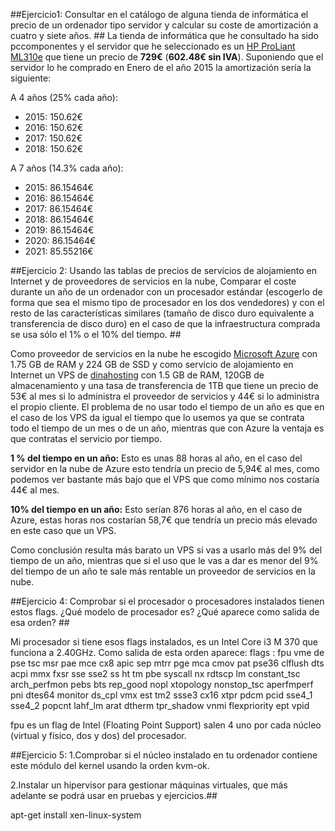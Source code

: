 ##Ejercicio1: Consultar en el catálogo de alguna tienda de informática el precio de un ordenador tipo servidor y calcular su coste de amortización a cuatro y siete años. ##
La tienda de informática que he consultado ha sido pccomponentes y el servidor que he seleccionado es un 
[HP ProLiant ML310e](http://www.pccomponentes.com/hp_proliant_ml310e_g8_xe_e3_1220_8gb_2tb.html) que tiene 
un precio de **729€** (**602.48€ sin IVA**). Suponiendo que el servidor lo he comprado en Enero de el año 2015 
la amortización sería la siguiente:

A 4 años (25% cada año):
  - 2015: 150.62€
  - 2016: 150.62€
  - 2017: 150.62€
  - 2018: 150.62€
  

A 7 años (14.3% cada año):
  - 2015: 86.15464€
  - 2016: 86.15464€
  - 2017: 86.15464€
  - 2018: 86.15464€
  - 2019: 86.15464€
  - 2020: 86.15464€
  - 2021: 85.55216€


##Ejercicio 2: Usando las tablas de precios de servicios de alojamiento en Internet y de proveedores de servicios en la nube, Comparar el coste durante un año de un ordenador con un procesador estándar (escogerlo de forma que sea el mismo tipo de procesador en los dos vendedores) y con el resto de las características similares (tamaño de disco duro equivalente a transferencia de disco duro) en el caso de que la infraestructura comprada se usa sólo el 1% o el 10% del tiempo. ##

Como proveedor de servicios en la nube he escogido [Microsoft Azure](https://azure.microsoft.com/es-es/pricing/) con 1.75 GB de RAM	y 224 GB de SSD y como servicio de alojamiento en Internet un VPS de [dinahosting](https://dinahosting.com/vps) con 1.5 GB de RAM, 120GB de almacenamiento y una tasa de transferencia de 1TB que tiene un precio de 53€ al mes si lo administra el proveedor de servicios y 44€ si lo administra el propio cliente.
El problema de no usar todo el tiempo de un año es que en el caso de los VPS da igual el tiempo que lo usemos ya que se contrata todo el tiempo de un mes o de un año, mientras que con Azure la ventaja es que contratas el servicio por tiempo.

**1 % del tiempo en un año:**
Esto es unas 88 horas al año, en el caso del servidor en la nube de Azure esto tendría un precio de 5,94€ al mes, como podemos ver bastante más bajo que el VPS que como mínimo nos costaría 44€ al mes.

**10% del tiempo en un año:**
Esto serían 876 horas al año, en el caso de Azure, estas horas nos costarían 58,7€ que tendría un precio más elevado en este caso que un VPS.

Como conclusión resulta más barato un VPS si vas a usarlo más del 9% del tiempo de un año, mientras que si el uso que le vas a dar es menor del 9% del tiempo de un año te sale más rentable un proveedor de servicios en la nube.

##Ejercicio 4: Comprobar si el procesador o procesadores instalados tienen estos flags. ¿Qué modelo de procesador es? ¿Qué aparece como salida de esa orden? ##

Mi procesador si tiene esos flags instalados, es un Intel Core i3 M 370 que funciona a 2.40GHz. Como salida de esta orden aparece: 
flags		: fpu vme de pse tsc msr pae mce cx8 apic sep mtrr pge mca cmov pat pse36 clflush dts acpi mmx fxsr sse sse2 ss ht tm pbe syscall nx rdtscp lm constant_tsc arch_perfmon pebs bts rep_good nopl xtopology nonstop_tsc aperfmperf pni dtes64 monitor ds_cpl vmx est tm2 ssse3 cx16 xtpr pdcm pcid sse4_1 sse4_2 popcnt lahf_lm arat dtherm tpr_shadow vnmi flexpriority ept vpid

fpu es un flag de Intel (Floating Point Support) salen 4 uno por cada núcleo (virtual y físico, dos y dos) del procesador.

##Ejercicio 5: 1.Comprobar si el núcleo instalado en tu ordenador contiene este módulo del kernel usando la orden kvm-ok.

2.Instalar un hipervisor para gestionar máquinas virtuales, que más adelante se podrá usar en pruebas y ejercicios.##

apt-get install xen-linux-system

